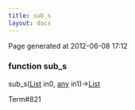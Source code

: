 ```yaml
---
title: sub_s
layout: docs
---
```


<div class="bottom_right_note">Page generated at 2012-06-08 17:12</div>
<h3><span class="minor">function</span> sub_s</h3>

sub_s(<a href="/docs/List.html">List</a> in0, <a href="/docs/any.html">any</a> in1)-><a href="/docs/List.html">List</a>
<p></p>

<p><span class="extra_minor">Term#821</span></p>
